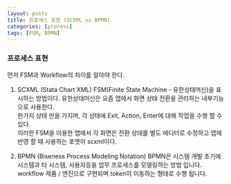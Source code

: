 ```yaml
---
layout: posts
title: 프로세스 표현 (SCXML vs BPMN)
categories: [process]
tags: [FSM, BPMN]
---
```

### 프로세스 표현

먼저 FSM과 Workflow의 차이를 알아야 한다.

1. SCXML (Stata Chart XML)
  FSM(Finite State Machine - 유한상태머신)을 표시하는 방법이다. 유한상태머신은 요즘 앱에서 화면 상태 전환을 관리하는 내부기능으로 사용한다.  
  한가지 상태 만을 가지며, 각 상태에 Exit, Action, Enter에 대해 작업을 수행 할 수 있다.  
  이러한 FSM을 이용한 앱에서 각 화면은 전환 상태를 별도 에디터로 수정하고 앱에 반영 할 때 사용하는 포멧이 scxml이다.  
 
2. BPMN (Biseness Process Modeling Notation)
  BPMN은 시스템 개발 초기에 시스템과 타 시스템, 사용자등을 업무 프로세스를 모델링하는 방법 입니다.  
  workflow 제품 / 엔진으로 구현되며 token이 이동하는 형태로 수행 됩니다.  
